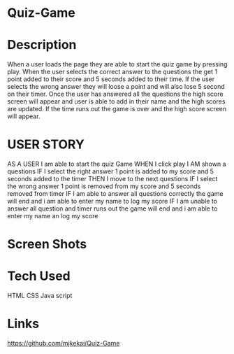 # Quiz-Game

# Description

When a user loads the page they are able to start the quiz game by pressing play. When the user selects the correct answer to the questions the get 1 point added to their score and 5 seconds added to their time. If the user selects the wrong answer they will loose a point and will also lose 5 second on their timer. Once the user has answered all the questions the high score screen will appear and user is able to add in their name and the high scores are updated. If the time runs out the game is over and the high score screen will appear.

# USER STORY

AS A USER I am able to start the quiz Game
WHEN I click play
I AM shown a questions
IF I select the right answer 1 point is added to my score and 5 seconds added to the timer
THEN I move to the next questions
IF I select the wrong answer 1 point is removed from my score and 5 seconds removed from timer
IF I am able to answer all questions correctly the game will end and i am able to enter my name to log my score
IF I am unable to answer all question and timer runs out the game will end and i am able to enter my name an log my score

# Screen Shots

# Tech Used

HTML
CSS
Java script

# Links
https://github.com/mjkekai/Quiz-Game
